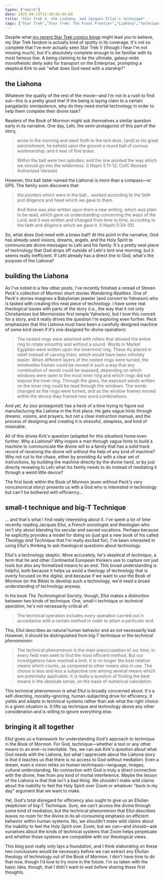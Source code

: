 ```yaml
---
types: ["macro"]
date: 2025-04-13T15:30:00-04:00
title: "Star Trek V, the Liahona, and Jacques Ellul's technique"
tags: ["Star Trek","Star Trek: The Final Frontier","Liahona","technique","technology","Jacques Ellul","Steven Peck","Book of Mormon","The Technological Society","Theology and Technique"]
---
```


Despite what [my recent Star Trek comics binge](/franchise/star-trek-idw/) might lead you to believe, my Star Trek fandom is actually kind of spotty in its coverage. It's not so complete that I've ever actually seen Star Trek V (though I hear I'm not missing much), but it's absolutely complete enough to be familiar with its most famous line. A being claiming to be the ultimate, galaxy-wide monotheistic deity asks for transport on the Enterprise, prompting a skeptical Kirk to ask "what does God need with a starship?"

## the Liahona

Whatever the quality of the rest of the movie—and I'm not in a rush to find out—this is a pretty good line! If the being is laying claim to a certain pangalactic omnipotence, why do they need mortal technology in order to help them complete their divine task?

Readers of the Book of Mormon might ask themselves a similar question early in its narrative. One day, Lehi, the semi-protagonist of this part of the story,

> arose in the morning and went forth to the tent door, [and] to his great astonishment, he beheld upon the ground a round ball of curious workmanship; and it was of fine brass
>
> Within the ball were two spindles; and the one pointed the way which we should go into the wilderness. (I Nephi 5:11-12; CofC Revised Authorized Version)

However, this ball (later named the Liahona) is more than a compass—or GPS. The family soon discovers that:

> the pointers which were in the ball... worked according to the faith and diligence and heed which we gave to them.
> 
> And there was also written upon them a new writing, which was plain to be read, which gave us understanding concerning the ways of the Lord; and it was written and changed from time to time, according to the faith and diligence which we gave it. (I Nephi 5:34-35)

So, what does God need with a brass ball? At this point in the narrative, God has already used visions, dreams, angels, and the Holy Spirit to communicate divine messages to Lehi and his family. It's a pretty neat piece of technology that God drops off outside of Lehi's tent one morning, but it seems really inefficient. If Lehi already has a direct line to God, what's the purpose of the Liahona?

## building the Liahona

As I've noted in a few other posts, I've recently finished a reread of Steven Peck's collection of Mormon short stories *Wandering Realities*. One of Peck's stories imagines a Babylonian jeweler (and convert to Yahwism) who is tasked with creating this neat piece of technology. I have some real theological issues with parts of the story (i.e., the way that it not only Christianizes but Mormonizes first temple Yahwism), but I love this conceit for a story, and it really drives the question I'm exploring even further. Peck emphasizes that this Liahona must have been a carefully designed machine of some kind (even if it's one designed for divine operation): 

> The nested rings were attached with rollers that allowed the entire ring to rotate smoothly and without a sound. Words in Market Egyptian were written upon the innermost ring. These Az placed in relief instead of carving them, which would have been infinitely easier. When different layers of the nested rings were turned, the windowlike frames could be moved in such a way that any combination of words could be exposed, depending on which windows were open to the most inner ring and which rings did not expose the inner ring. Through the glass, the exposed words written on the inner ring could be read through the windows. The words changed as the rings were turned, and as the window frames moved within the device they framed new word combinations.

And yet, Az (our protagonist) has a heck of a time trying to figure out manufacturing the Liahona in the first place. He gets vague hints through dreams, visions, and prayers, but not a clear instruction manual, and the process of designing and creating it is stressful, sleepless, and kind of miserable. 

All of this drives Kirk's question (adapted for this situation) home even further. Why a Liahona? Why inspire a man through vague hints to build a machine to communicate the divine will to a family that has a solid track record of receiving the divine will without the help of any kind of machine? Why not cut to the chase, either by providing Az with a clear set of instructions, by building the machine directly by the divine hand, or by just directly revealing to Lehi what his family needs to do instead of mediating it through a weird little device? 

The first book within the Book of Mormon (even without Peck's very noncanonical story) presents us with a God who is interested in technology but can't be bothered with efficiency...

## small-t technique and big-T Technique

... and that's what I find really interesting about it. I've spent a lot of time recently reading Jacques Ellul, a French sociologist and theologian who isn't shy about blending his secular and sacred vocations. Perhaps because he explicitly provides a model for doing so (just got a new book of his called *Theology and Technique* that I'm really excited for), I've been interested in using Ellul's thinking to ask theological questions about technology. 

Ellul's a technology skeptic. More accurately, he's skeptical of *technique*, a term that he and other Continental European thinkers use to capture not just tools but also any formalized means to an end. This broad understanding is helpful, both because it helps us avoid a theology of technology that is overly focused on the digital, and because if we want to use the Book of Mormon (or the Bible) to develop such a technology, we'd need a broad understanding of technology anyway.

In his book *The Technological Society*, though, Ellul makes a distinction between two kinds of technique. One, small-t technique or *technical operation*, he's not necessarily critical of:

> The technical operation includes every operation carried out in accordance with a certain method in order to attain a particular end.

This, Ellul describes as natural human behavior and as not necessarily bad. However, it should be distinguished from big-T technique or the *technical phenomenon*: 

> The technical phenomenon is the main preoccupation of our time; in every field men seek to find the most efficient method. But our investigations have reached a limit. It is no longer the best relative means which counts, as compared to other means also in use. The choice is less and less a subjective one among several means which are potentially applicable. It is really a question of finding the best means in the absolute sense, on the basis of numerical calculation.

This technical phenomenon is what Ellul is broadly concerned about. It's a self-directing, morality-ignoring, human-subjecting drive for efficiency. It yields and adapts to technical systems rather than ask what the right choice in a given situation is. It lifts up technique and technology above any other consideration and is willing to ignore everything else.

## bringing it all together

Ellul gives us a framework for understanding God's approach to technique in the Book of Mormon. For God, technique—whether a tool or any other means to an end—is inevitable. Yes, we can ask Kirk's question about what God needs with the Liahona, but what I appreciate about the Liahona story is that it teaches us that there is no access to God without mediation. Even a dream, even a vision relies on human techniques—language, images, cultural understanding. No connection with God is truly a direct connection with the divine, free from any kind of mortal interference. Maybe the lesson of the Liahona is that that isn't a bad thing. We shouldn't make wild claims about the inability to feel the Holy Spirit over Zoom or whatever "back in my day" argument that we want to make. 

Yet, God's total disregard for efficiency also ought to give us an Ellulian skepticism of big-T Technique. Sure, we can't access the divine through some kind of mediation, but the technical phenomenon that Ellul describes leaves no room for the divine in its all-consuming emphasis on efficient behavior within human systems. No, we shouldn't make wild claims about the inability to feel the Holy Spirit over Zoom, but we can—and should—ask ourselves about the kinds of technical systems that Zoom helps perpetuate and whether those systems are compatible with our theological views. 

This blog post really only lays a foundation, and I think elaborating on these two conclusions would be necessary before we can extract any Ellulian theology of technology out of the Book of Mormon. I don't have time to do that now, though I'd love to try more in the future. I'm so taken with the basic idea, though, that I didn't want to wait before sharing these first thoughts.